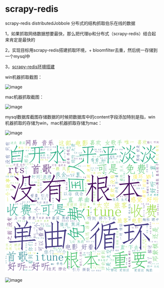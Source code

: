 # scrapy-redis
scrapy-redis distributedJobbole 分布式的结构抓取伯乐在线的数据

1，如果抓取网络数据想要最快，那么把代理ip和分布式（scrapy-redis）结合起来肯定是最快的

2，实现目标用scrapy-redis搭建抓取环境，+ bloomfilter去重，然后统一存储到一个mysql中

3，[scrapy-redis环境搭建](https://github.com/rmax/scrapy-redis)

win机器抓取截图：

![image](https://github.com/nanmuyao/scrapy-redis/tree/master/ScrapyRedisTest/images/win.png)

mac机器抓取截图：

![image](https://github.com/nanmuyao/scrapy-redis/tree/master/ScrapyRedisTest/images/mac.png)

mysql数据库截图存储数据的时候把数据库中的content字段添加特别是指，win机器抓取的存储为win，mac机器抓取存储为mac：

![image](https://github.com/nanmuyao/scrapy-redis/tree/master/ScrapyRedisTest/images/mysql.png)


![image](https://github.com/nanmuyao/netbean/blob/master/spiders/netBeanMusic.png)

  
![image](https://github.com/nanmuyao/scrapy-redis/tree/master/ScrapyRedisTest/images/win.png)

